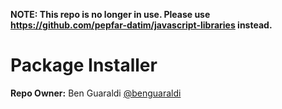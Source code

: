 **NOTE: This repo is no longer in use.  Please use https://github.com/pepfar-datim/javascript-libraries instead.**

# Package Installer

**Repo Owner:** Ben Guaraldi [@benguaraldi](https://github.com/benguaraldi)
